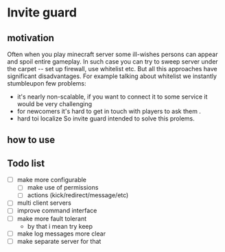 # Invite guard

## motivation

Often when you play minecraft server some ill-wishes persons can appear and spoil entire gameplay.
In such case you can try to sweep server under the carpet -- set up firewall, use whitelist etc. 
But all this approaches have significant disadvantages.
For example talking about whitelist we instantly stumbleupon few problems:
 - it's nearly non-scalable, if you want to connect it to some service it would be very challenging
 - for newcomers it's hard to get in touch with players to ask them .
 - hard toi localize
So invite guard intended to solve this prolems.

## how to use

## Todo list
- [ ] make more configurable
    - [ ] make use of permissions
    - [ ] actions (kick/redirect/message/etc)
- [ ] multi client servers
- [ ] improve command interface
- [ ] make more fault tolerant
    - by that i mean try keep 
- [ ] make log messages more clear 
- [ ] make separate server for that  
